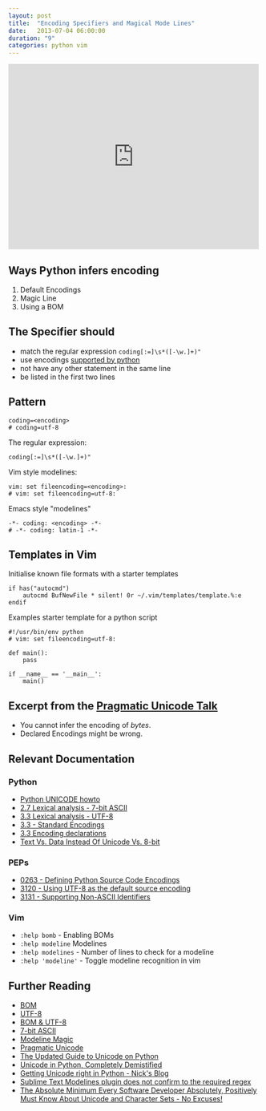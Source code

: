 ```yaml
---
layout: post
title:  "Encoding Specifiers and Magical Mode Lines"
date:   2013-07-04 06:00:00
duration: "9"
categories: python vim
---
```



<!-- Encoding Specifiers and Magical Mode Lines -->
<iframe src="http://player.vimeo.com/video/69685215?title=0&amp;byline=0&amp;portrait=0&amp;color=4a8ac2" width="500" height="370" frameborder="0"> </iframe> 

## Ways Python infers encoding
1. Default Encodings
2. Magic Line
3. Using a BOM


## The Specifier should
- match the regular expression `coding[:=]\s*([-\w.]+)"`
- use encodings [supported by python](http://docs.python.org/3.3/library/codecs.html#standard-encodings)
- not have any other statement in the same line
- be listed in the first two lines


## Pattern 

    coding=<encoding>
    # coding=utf-8

The regular expression:

    coding[:=]\s*([-\w.]+)"

Vim style modelines:

    vim: set fileencoding=<encoding>:
    # vim: set fileencoding=utf-8:

Emacs style "modelines"

    -*- coding: <encoding> -*-
    # -*- coding: latin-1 -*-

## Templates in Vim
Initialise known file formats with a starter templates

    if has("autocmd")
        autocmd BufNewFile * silent! 0r ~/.vim/templates/template.%:e
    endif

Examples starter template for a python script

    #!/usr/bin/env python
    # vim: set fileencoding=utf-8:
    
    def main():
        pass

    if __name__ == '__main__':
        main()




## Excerpt from the [Pragmatic Unicode Talk](http://nedbatchelder.com/text/unipain.html)

- You cannot infer the encoding of *bytes*.
- Declared Encodings might be wrong.


## Relevant Documentation
### Python 
- [Python UNICODE howto](http://docs.python.org/3/howto/unicode.html)
- [2.7 Lexical analysis - 7-bit ASCII](http://docs.python.org/2.7/reference/lexical_analysis.html#lexical-analysis)
- [3.3 Lexical analysis - UTF-8](http://docs.python.org/3.3/reference/lexical_analysis.html#lexical-analysis)
- [3.3 - Standard Encodings](http://docs.python.org/3.3/library/codecs.html#standard-encodings)
- [3.3 Encoding declarations](http://docs.python.org/3.3/reference/lexical_analysis.html#encoding-declarations)
- [Text Vs. Data Instead Of Unicode Vs. 8-bit](http://docs.python.org/release/3.0.1/whatsnew/3.0.html#text-vs-data-instead-of-unicode-vs-8-bit)

### PEPs
- [0263 - Defining Python Source Code Encodings](http://www.python.org/dev/peps/pep-0263/)
- [3120 - Using UTF-8 as the default source encoding](http://www.python.org/dev/peps/pep-3120/#specification)
- [3131 - Supporting Non-ASCII Identifiers](http://www.python.org/dev/peps/pep-3131/)

### Vim
- `:help bomb` - Enabling BOMs
- `:help modeline` Modelines
- `:help modelines` - Number of lines to check for a modeline
- `:help 'modeline'` - Toggle modeline recognition in vim


## Further Reading
- [BOM](https://en.wikipedia.org/wiki/Byte_order_mark)
- [UTF-8](https://en.wikipedia.org/wiki/UTF-8)
- [BOM & UTF-8](http://en.wikipedia.org/wiki/UTF-8#Byte_order_mark)
- [7-bit ASCII](http://en.wikipedia.org/wiki/ASCII#7-bit)
- [Modeline Magic](http://vim.wikia.com/wiki/Modeline_magic)
- [Pragmatic Unicode](http://nedbatchelder.com/text/unipain.html)
- [The Updated Guide to Unicode on Python](http://lucumr.pocoo.org/2013/7/2/the-updated-guide-to-unicode/)
- [Unicode in Python, Completely Demistified](http://farmdev.com/talks/unicode/)
- [Getting Unicode right in Python - Nick's Blog](http://blog.notdot.net/2010/07/Getting-unicode-right-in-Python)
- [Sublime Text Modelines plugin does not confirm to the required regex](https://github.com/SublimeText/Modelines)
- [The Absolute Minimum Every Software Developer Absolutely, Positively Must Know About Unicode and Character Sets - No Excuses!](http://www.joelonsoftware.com/articles/Unicode.html)
